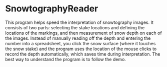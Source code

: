 # SnowtographyReader

This program helps speed the interpretation of snowtography images.  It consists of two parts: 
selecting the stake locations and defining the locations of the markings, and then measurement 
of snow depth on each of the images.  Instead of manually reading off the depth and entering the 
number into a spreadsheet, you click the snow surface (where it touches the snow stake) and the 
program uses the location of the mouse clicks to record the depth automatically, which saves 
time during interpretation.  The best way to understand the program is to follow the demo.

